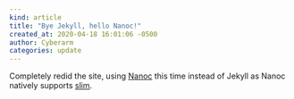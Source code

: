 ```yaml
---
kind: article
title: "Bye Jekyll, hello Nanoc!"
created_at: 2020-04-18 16:01:06 -0500
author: Cyberarm
categories: update
---
```

Completely redid the site, using [Nanoc](https://nanoc.ws) this time instead of Jekyll
as Nanoc natively supports [slim](https://github.com/slim-template/slim).
